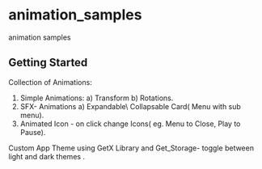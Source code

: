 # animation_samples

animation samples

## Getting Started

Collection of Animations:

1) Simple Animations:
 a) Transform
 b) Rotations.
2) SFX- Animations
a) Expandable\ Collapsable Card( Menu with sub menu).
3) Animated Icon - on click change Icons( eg. Menu to Close, Play to Pause).


Custom App Theme using GetX Library and Get_Storage- toggle between light and dark themes .
